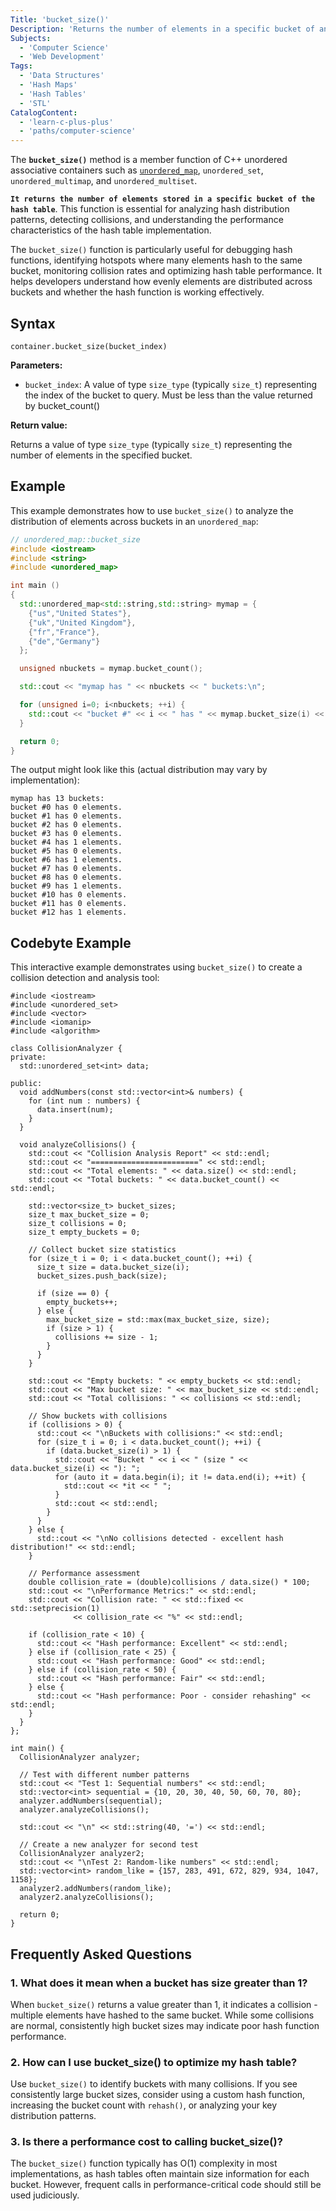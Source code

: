 ```yaml
---
Title: 'bucket_size()'
Description: 'Returns the number of elements in a specific bucket of an unordered associative container.'
Subjects:
  - 'Computer Science'
  - 'Web Development'
Tags:
  - 'Data Structures'
  - 'Hash Maps'
  - 'Hash Tables'
  - 'STL'
CatalogContent:
  - 'learn-c-plus-plus'
  - 'paths/computer-science'
---
```


The **`bucket_size()`** method is a member function of C++ unordered associative containers such as [`unordered_map`](https://www.codecademy.com/resources/docs/cpp/unordered-map), `unordered_set`, `unordered_multimap`, and `unordered_multiset`. 

**`It returns the number of elements stored in a specific bucket of the hash table`**. This function is essential for analyzing hash distribution patterns, detecting collisions, and understanding the performance characteristics of the hash table implementation.

The `bucket_size()` function is particularly useful for debugging hash functions, identifying hotspots where many elements hash to the same bucket, monitoring collision rates and optimizing hash table performance. It helps developers understand how evenly elements are distributed across buckets and whether the hash function is working effectively.

## Syntax

```pseudo
container.bucket_size(bucket_index)
```

**Parameters:**

- `bucket_index`: A value of type `size_type` (typically `size_t`) representing the index of the bucket to query. Must be less than the value returned by bucket_count()

**Return value:**

Returns a value of type `size_type` (typically `size_t`) representing the number of elements in the specified bucket.

## Example

This example demonstrates how to use `bucket_size()` to analyze the distribution of elements across buckets in an `unordered_map`:

```cpp
// unordered_map::bucket_size
#include <iostream>
#include <string>
#include <unordered_map>

int main ()
{
  std::unordered_map<std::string,std::string> mymap = {
    {"us","United States"},
    {"uk","United Kingdom"},
    {"fr","France"},
    {"de","Germany"}
  };

  unsigned nbuckets = mymap.bucket_count();

  std::cout << "mymap has " << nbuckets << " buckets:\n";

  for (unsigned i=0; i<nbuckets; ++i) {
    std::cout << "bucket #" << i << " has " << mymap.bucket_size(i) << " elements.\n";
  }

  return 0;
}
```

The output might look like this (actual distribution may vary by implementation):

```shell
mymap has 13 buckets:
bucket #0 has 0 elements.
bucket #1 has 0 elements.
bucket #2 has 0 elements.
bucket #3 has 0 elements.
bucket #4 has 1 elements.
bucket #5 has 0 elements.
bucket #6 has 1 elements.
bucket #7 has 0 elements.
bucket #8 has 0 elements.
bucket #9 has 1 elements.
bucket #10 has 0 elements.
bucket #11 has 0 elements.
bucket #12 has 1 elements.
```


## Codebyte Example

This interactive example demonstrates using `bucket_size()` to create a collision detection and analysis tool:

```codebyte/cpp
#include <iostream>
#include <unordered_set>
#include <vector>
#include <iomanip>
#include <algorithm>

class CollisionAnalyzer {
private:
  std::unordered_set<int> data;

public:
  void addNumbers(const std::vector<int>& numbers) {
    for (int num : numbers) {
      data.insert(num);
    }
  }

  void analyzeCollisions() {
    std::cout << "Collision Analysis Report" << std::endl;
    std::cout << "========================" << std::endl;
    std::cout << "Total elements: " << data.size() << std::endl;
    std::cout << "Total buckets: " << data.bucket_count() << std::endl;
    
    std::vector<size_t> bucket_sizes;
    size_t max_bucket_size = 0;
    size_t collisions = 0;
    size_t empty_buckets = 0;
    
    // Collect bucket size statistics
    for (size_t i = 0; i < data.bucket_count(); ++i) {
      size_t size = data.bucket_size(i);
      bucket_sizes.push_back(size);
      
      if (size == 0) {
        empty_buckets++;
      } else {
        max_bucket_size = std::max(max_bucket_size, size);
        if (size > 1) {
          collisions += size - 1;
        }
      }
    }
    
    std::cout << "Empty buckets: " << empty_buckets << std::endl;
    std::cout << "Max bucket size: " << max_bucket_size << std::endl;
    std::cout << "Total collisions: " << collisions << std::endl;
    
    // Show buckets with collisions
    if (collisions > 0) {
      std::cout << "\nBuckets with collisions:" << std::endl;
      for (size_t i = 0; i < data.bucket_count(); ++i) {
        if (data.bucket_size(i) > 1) {
          std::cout << "Bucket " << i << " (size " << data.bucket_size(i) << "): ";
          for (auto it = data.begin(i); it != data.end(i); ++it) {
            std::cout << *it << " ";
          }
          std::cout << std::endl;
        }
      }
    } else {
      std::cout << "\nNo collisions detected - excellent hash distribution!" << std::endl;
    }
    
    // Performance assessment
    double collision_rate = (double)collisions / data.size() * 100;
    std::cout << "\nPerformance Metrics:" << std::endl;
    std::cout << "Collision rate: " << std::fixed << std::setprecision(1) 
              << collision_rate << "%" << std::endl;
    
    if (collision_rate < 10) {
      std::cout << "Hash performance: Excellent" << std::endl;
    } else if (collision_rate < 25) {
      std::cout << "Hash performance: Good" << std::endl;
    } else if (collision_rate < 50) {
      std::cout << "Hash performance: Fair" << std::endl;
    } else {
      std::cout << "Hash performance: Poor - consider rehashing" << std::endl;
    }
  }
};

int main() {
  CollisionAnalyzer analyzer;
  
  // Test with different number patterns
  std::cout << "Test 1: Sequential numbers" << std::endl;
  std::vector<int> sequential = {10, 20, 30, 40, 50, 60, 70, 80};
  analyzer.addNumbers(sequential);
  analyzer.analyzeCollisions();
  
  std::cout << "\n" << std::string(40, '=') << std::endl;
  
  // Create a new analyzer for second test
  CollisionAnalyzer analyzer2;
  std::cout << "\nTest 2: Random-like numbers" << std::endl;
  std::vector<int> random_like = {157, 283, 491, 672, 829, 934, 1047, 1158};
  analyzer2.addNumbers(random_like);
  analyzer2.analyzeCollisions();
  
  return 0;
}
```

## Frequently Asked Questions

### 1. What does it mean when a bucket has size greater than 1?

When `bucket_size()` returns a value greater than 1, it indicates a collision - multiple elements have hashed to the same bucket. While some collisions are normal, consistently high bucket sizes may indicate poor hash function performance.

### 2. How can I use bucket_size() to optimize my hash table?

Use `bucket_size()` to identify buckets with many collisions. If you see consistently large bucket sizes, consider using a custom hash function, increasing the bucket count with `rehash()`, or analyzing your key distribution patterns.

### 3. Is there a performance cost to calling bucket_size()?

The `bucket_size()` function typically has O(1) complexity in most implementations, as hash tables often maintain size information for each bucket. However, frequent calls in performance-critical code should still be used judiciously.